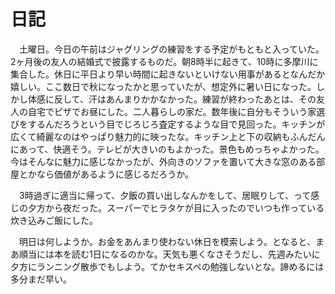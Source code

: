 # 日記

　土曜日。今日の午前はジャグリングの練習をする予定がもともと入っていた。2ヶ月後の友人の結婚式で披露するものだ。朝8時半に起きて、10時に多摩川に集合した。休日に平日より早い時間に起きないといけない用事があるとなんだか嬉しい。ここ数日で秋になったかと思っていたが、想定外に暑い日になった。しかし体感に反して、汗はあんまりかかなかった。練習が終わったあとは、その友人の自宅でピザでお昼にした。二人暮らしの家だ。数年後に自分もそういう家選びをするんだろうという目でじろじろ査定するような目で見回った。キッチンが広くて綺麗なのはやっぱり魅力的に映ったな。キッチン上と下の収納もふんだんにあって、快適そう。テレビが大きいのもよかった。景色もめっちゃよかった。今はそんなに魅力に感じなかったが、外向きのソファを置いて大きな窓のある部屋とかなら価値があるように感じるだろうか。

　3時過ぎに適当に帰って、夕飯の買い出しなんかをして、居眠りして、って感じの夕方から夜だった。スーパーでヒラタケが目に入ったのでいつも作っている炊き込みご飯にした。

　明日は何しようか。お金をあんまり使わない休日を模索しよう。となると、まあ順当には本を読む1日になるのかな。天気も悪くなさそうだし、先週みたいに夕方にランニング散歩でもしよう。てかセキスペの勉強しないとな。諦めるには多分まだ早い。
